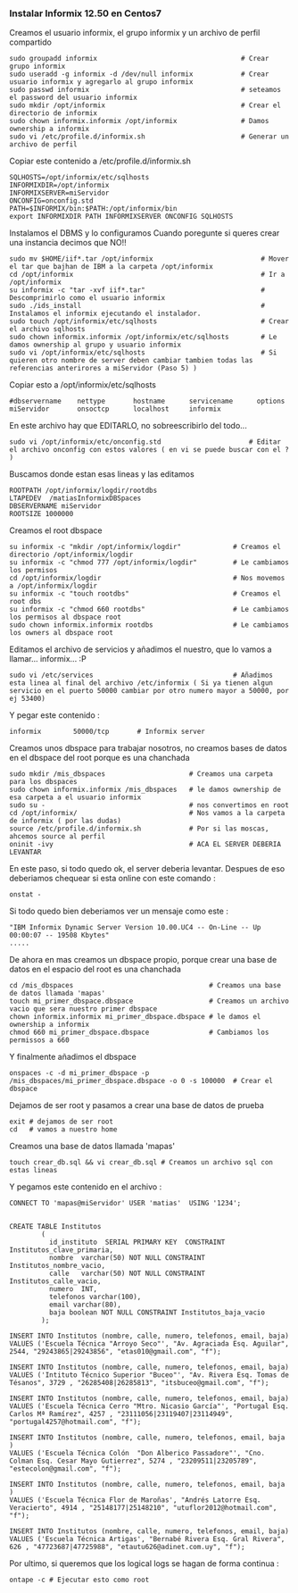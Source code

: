 ### Instalar Informix 12.50 en Centos7

Creamos el usuario informix, el grupo informix y un archivo de perfil compartido

```
sudo groupadd informix                                    # Crear grupo informix
sudo useradd -g informix -d /dev/null informix            # Crear usuario informix y agregarlo al grupo informix
sudo passwd informix                                      # seteamos el password del usuario informix
sudo mkdir /opt/informix                                  # Crear el directorio de informix
sudo chown informix.informix /opt/informix                # Damos ownership a informix
sudo vi /etc/profile.d/informix.sh                        # Generar un archivo de perfil
```
Copiar este contenido a /etc/profile.d/informix.sh

```
SQLHOSTS=/opt/informix/etc/sqlhosts
INFORMIXDIR=/opt/informix
INFORMIXSERVER=miServidor
ONCONFIG=onconfig.std
PATH=$INFORMIX/bin:$PATH:/opt/informix/bin
export INFORMIXDIR PATH INFORMIXSERVER ONCONFIG SQLHOSTS
```

Instalamos el DBMS y lo configuramos
Cuando poregunte si queres crear una instancia decimos que NO!! 

```
sudo mv $HOME/iif*.tar /opt/informix                           # Mover el tar que bajhan de IBM a la carpeta /opt/informix
cd /opt/informix                                               # Ir a /opt/informix
su informix -c "tar -xvf iif*.tar"                             # Descomprimirlo como el usuario informix
sudo ./ids_install                                             # Instalamos el informix ejecutando el instalador.
sudo touch /opt/informix/etc/sqlhosts                          # Crear el archivo sqlhosts
sudo chown informix.informix /opt/informix/etc/sqlhosts        # Le damos ownership al grupo y usuario informix
sudo vi /opt/informix/etc/sqlhosts                             # Si quieren otro nombre de server deben cambiar tambien todas las referencias anterirores a miServidor (Paso 5) )
``` 

Copiar esto a /opt/informix/etc/sqlhosts

```
#dbservername    nettype       hostname      servicename      options
miServidor       onsoctcp      localhost     informix 
```
En este archivo hay que EDITARLO, no sobreescribirlo del todo...

```
sudo vi /opt/informix/etc/onconfig.std						# Editar el archivo onconfig con estos valores ( en vi se puede buscar con el ? )
```

Buscamos donde estan esas lineas y las editamos

```
ROOTPATH /opt/informix/logdir/rootdbs
LTAPEDEV  /matiasInformixDBSpaces
DBSERVERNAME miServidor
ROOTSIZE 1000000
```

Creamos el root dbspace

```
su informix -c "mkdir /opt/informix/logdir"				# Creamos el directorio /opt/informix/logdir	
su informix -c "chmod 777 /opt/informix/logdir"			# Le cambiamos los permisos
cd /opt/informix/logdir 								# Nos movemos a /opt/informix/logdir	
su informix -c "touch rootdbs"							# Creamos el root dbs 
su informix -c "chmod 660 rootdbs"						# Le cambiamos los permisos al dbspace root
sudo chown informix.informix rootdbs					# Le cambiamos los owners al dbspace root
```
Editamos el archivo de servicios y añadimos el nuestro, que lo vamos a llamar... informix... :P

```
sudo vi /etc/services									# Añadimos esta linea al final del archivo /etc/informix ( Si ya tienen algun servicio en el puerto 50000 cambiar por otro numero mayor a 50000, por ej 53400)
```

Y pegar este contenido : 

```
informix        50000/tcp		# Informix server
```

Creamos unos dbspace para trabajar nosotros, no creamos bases de datos en el dbspace del root porque es una chanchada

```
sudo mkdir /mis_dbspaces                     # Creamos una carpeta para los dbspaces
sudo chown informix.informix /mis_dbspaces   # le damos ownership de esa carpeta a el usuario informix
sudo su -                                    # nos convertimos en root
cd /opt/informix/                            # Nos vamos a la carpeta de informix ( por las dudas)
source /etc/profile.d/informix.sh            # Por si las moscas, ahcemos source al perfil
oninit -ivy                                  # ACA EL SERVER DEBERIA LEVANTAR
```

En este paso, si todo quedo ok, el server deberia levantar.
Despues de eso deberiamos chequear si esta online con este comando :

```
onstat -
```

Si todo quedo bien deberiamos ver un mensaje como este :

```
"IBM Informix Dynamic Server Version 10.00.UC4 -- On-Line -- Up 00:00:07 -- 19508 Kbytes"
.....
```

De ahora en mas creamos un dbspace propio, porque crear una base de datos 
en el espacio del root es una chanchada
	
```
cd /mis_dbspaces                                  # Creamos una base de datos llamada 'mapas'
touch mi_primer_dbspace.dbspace                   # Creamos un archivo vacio que sera nuestro primer dbspace
chown informix.informix mi_primer_dbspace.dbspace # le damos el ownership a informix
chmod 660 mi_primer_dbspace.dbspace               # Cambiamos los permissos a 660

```

Y finalmente añadimos el dbspace

```
onspaces -c -d mi_primer_dbspace -p /mis_dbspaces/mi_primer_dbspace.dbspace -o 0 -s 100000  # Crear el dbspace
```

Dejamos de ser root y pasamos a crear una base de datos de prueba

```
exit # dejamos de ser root 
cd   # vamos a nuestro home
```

Creamos una base de datos llamada 'mapas'				

```
touch crear_db.sql && vi crear_db.sql # Creamos un archivo sql con estas lineas 
```

Y pegamos este contenido en el archivo : 

```
CONNECT TO 'mapas@miServidor' USER 'matias'  USING '1234';
	

CREATE TABLE Institutos
		(
		  id_instituto  SERIAL PRIMARY KEY  CONSTRAINT Institutos_clave_primaria,
		  nombre  varchar(50) NOT NULL CONSTRAINT Institutos_nombre_vacio,
		  calle   varchar(50) NOT NULL CONSTRAINT Institutos_calle_vacio,
		  numero  INT,
		  telefonos varchar(100),
		  email varchar(80),
		  baja boolean NOT NULL CONSTRAINT Institutos_baja_vacio
		); 
		
INSERT INTO Institutos (nombre, calle, numero, telefonos, email, baja)
VALUES ('Escuela Técnica "Arroyo Seco"', "Av. Agraciada Esq. Aguilar", 2544, "29243865|29243856", "etas010@gmail.com", "f");

INSERT INTO Institutos (nombre, calle, numero, telefonos, email, baja)
VALUES ('Intituto Técnico Superior "Buceo"', "Av. Rivera Esq. Tomas de Tésanos", 3729 , "26285408|26285813", "itsbuceo@gmail.com", "f");

INSERT INTO Institutos (nombre, calle, numero, telefonos, email, baja)
VALUES ('Escuela Técnica Cerro "Mtro. Nicasio García"', "Portugal Esq. Carlos Mª Ramírez", 4257 , "23111056|23119407|23114949", "portugal4257@hotmail.com", "f");

INSERT INTO Institutos (nombre, calle, numero, telefonos, email, baja )
VALUES ('Escuela Técnica Colón  "Don Alberico Passadore"', "Cno. Colman Esq. Cesar Mayo Gutierrez", 5274 , "23209511|23205789", "estecolon@gmail.com", "f");

INSERT INTO Institutos (nombre, calle, numero, telefonos, email, baja )
VALUES ('Escuela Técnica Flor de Maroñas', "Andrés Latorre Esq. Veracierto", 4914 , "25148177|25148210", "utuflor2012@hotmail.com", "f");

INSERT INTO Institutos (nombre, calle, numero, telefonos, email, baja)
VALUES ('Escuela Técnica Artigas', "Bernabé Rivera Esq. Gral Rivera", 626 , "47723687|47725988", "etautu626@adinet.com.uy", "f");

```
 
Por ultimo, si queremos que los logical logs se hagan de forma continua :

    ontape -c # Ejecutar esto como root
    
